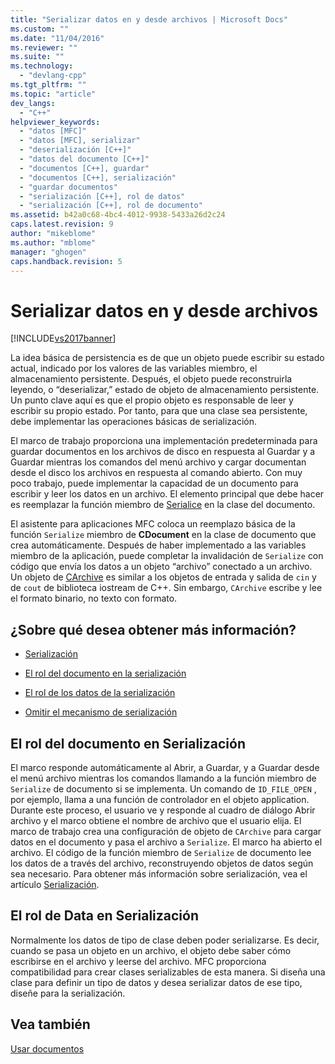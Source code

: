 ```yaml
---
title: "Serializar datos en y desde archivos | Microsoft Docs"
ms.custom: ""
ms.date: "11/04/2016"
ms.reviewer: ""
ms.suite: ""
ms.technology: 
  - "devlang-cpp"
ms.tgt_pltfrm: ""
ms.topic: "article"
dev_langs: 
  - "C++"
helpviewer_keywords: 
  - "datos [MFC]"
  - "datos [MFC], serializar"
  - "deserialización [C++]"
  - "datos del documento [C++]"
  - "documentos [C++], guardar"
  - "documentos [C++], serialización"
  - "guardar documentos"
  - "serialización [C++], rol de datos"
  - "serialización [C++], rol de documento"
ms.assetid: b42a0c68-4bc4-4012-9938-5433a26d2c24
caps.latest.revision: 9
author: "mikeblome"
ms.author: "mblome"
manager: "ghogen"
caps.handback.revision: 5
---
```

# Serializar datos en y desde archivos
[!INCLUDE[vs2017banner](../assembler/inline/includes/vs2017banner.md)]

La idea básica de persistencia es de que un objeto puede escribir su estado actual, indicado por los valores de las variables miembro, el almacenamiento persistente.  Después, el objeto puede reconstruirla leyendo, o “deserializar,” estado de objeto de almacenamiento persistente.  Un punto clave aquí es que el propio objeto es responsable de leer y escribir su propio estado.  Por tanto, para que una clase sea persistente, debe implementar las operaciones básicas de serialización.  
  
 El marco de trabajo proporciona una implementación predeterminada para guardar documentos en los archivos de disco en respuesta al Guardar y a Guardar mientras los comandos del menú archivo y cargar documentan desde el disco los archivos en respuesta al comando abierto.  Con muy poco trabajo, puede implementar la capacidad de un documento para escribir y leer los datos en un archivo.  El elemento principal que debe hacer es reemplazar la función miembro de [Serialice](../Topic/CObject::Serialize.md) en la clase del documento.  
  
 El asistente para aplicaciones MFC coloca un reemplazo básica de la función `Serialize` miembro de **CDocument** en la clase de documento que crea automáticamente.  Después de haber implementado a las variables miembro de la aplicación, puede completar la invalidación de `Serialize` con código que envía los datos a un objeto “archivo” conectado a un archivo.  Un objeto de [CArchive](../mfc/reference/carchive-class.md) es similar a los objetos de entrada y salida de `cin` y de `cout` de biblioteca iostream de C\+\+.  Sin embargo, `CArchive` escribe y lee el formato binario, no texto con formato.  
  
## ¿Sobre qué desea obtener más información?  
  
-   [Serialización](../mfc/serialization-in-mfc.md)  
  
-   [El rol del documento en la serialización](#_core_the_document.92.s_role_in_serialization)  
  
-   [El rol de los datos de la serialización](#_core_the_data.92.s_role_in_serialization)  
  
-   [Omitir el mecanismo de serialización](../mfc/bypassing-the-serialization-mechanism.md)  
  
##  <a name="_core_the_document.92.s_role_in_serialization"></a> El rol del documento en Serialización  
 El marco responde automáticamente al Abrir, a Guardar, y a Guardar desde el menú archivo mientras los comandos llamando a la función miembro de `Serialize` de documento si se implementa.  Un comando de `ID_FILE_OPEN` , por ejemplo, llama a una función de controlador en el objeto application.  Durante este proceso, el usuario ve y responde al cuadro de diálogo Abrir archivo y el marco obtiene el nombre de archivo que el usuario elija.  El marco de trabajo crea una configuración de objeto de `CArchive` para cargar datos en el documento y pasa el archivo a `Serialize`.  El marco ha abierto el archivo.  El código de la función miembro de `Serialize` de documento lee los datos de a través del archivo, reconstruyendo objetos de datos según sea necesario.  Para obtener más información sobre serialización, vea el artículo [Serialización](../mfc/serialization-in-mfc.md).  
  
##  <a name="_core_the_data.92.s_role_in_serialization"></a> El rol de Data en Serialización  
 Normalmente los datos de tipo de clase deben poder serializarse.  Es decir, cuando se pasa un objeto en un archivo, el objeto debe saber cómo escribirse en el archivo y leerse del archivo.  MFC proporciona compatibilidad para crear clases serializables de esta manera.  Si diseña una clase para definir un tipo de datos y desea serializar datos de ese tipo, diseñe para la serialización.  
  
## Vea también  
 [Usar documentos](../mfc/using-documents.md)